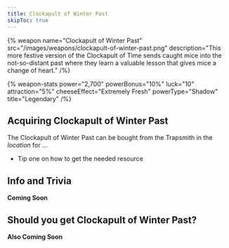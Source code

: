 ```yaml
---
title: Clockapult of Winter Past
skipToc: true
---
```


{% weapon
 name="Clockapult of Winter Past"
 src="/images/weapons/clockapult-of-winter-past.png"
 description="This more festive version of the Clockapult of Time sends caught mice into the not-so-distant past where they learn a valuable lesson that gives mice a change of heart."
/%}

{% weapon-stats
 power="2,700"
 powerBonus="10%"
 luck="10"
 attraction="5%"
 cheeseEffect="Extremely Fresh"
 powerType="Shadow"
 title="Legendary"
/%}

## Acquiring Clockapult of Winter Past

The Clockapult of Winter Past can be bought from the Trapsmith in the *location* for ...

- Tip one on how to get the needed resource

## Info and Trivia

**Coming Soon**

## Should you get Clockapult of Winter Past?

**Also Coming Soon**
